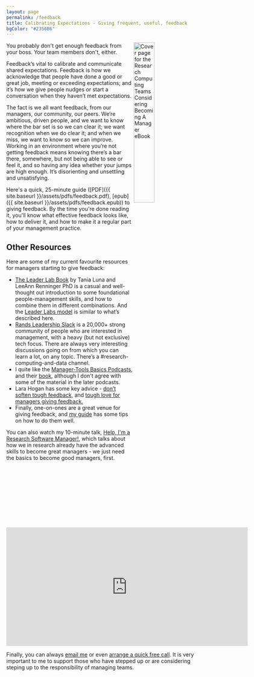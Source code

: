 ```yaml
---
layout: page
permalink: /feedback
title: Calibrating Expectations - Giving frequent, useful, feedback
bgColor: "#2356B6"
---
```


<!-- markdownlint-disable MD033 -->

<a href="{{ site.baseurl }}/assets/pdfs/feedback.pdf"> <img align="right" width="33%" src="{{ site.baseurl }}/assets/images/feedback-cover.png" alt="Cover page for the Research Computing Teams Considering Becoming A Manager eBook"> </a>

You probably don't get enough feedback from your boss.  Your team members don't, either.

Feedback’s vital to calibrate and communicate shared expectations. Feedback is how we acknowledge that people have done a good or great job, meeting or exceeding expectations; and it’s how we give people nudges or start a conversation when they haven’t met expectations.

The fact is we all want feedback, from our managers, our community, our peers. We’re ambitious, driven people, and we want to know where the bar set is so we can clear it; we want recognition when we do clear it; and when we miss, we want to know so we can improve. Working in an environment where you’re not getting feedback means knowing there’s a bar there, somewhere, but not being able to see or feel it, and so having any idea whether your jumps are high enough. It’s disorienting and unsettling and unsatisfying.

Here's a quick, 25-minute guide ([PDF]({{ site.baseurl }}/assets/pdfs/feedback.pdf),
[epub]({{ site.baseurl }}/assets/pdfs/feedback.epub)) to giving feedback.  By the time you're done reading it, you'll know what effective feedback looks like, how to deliver it, and how to make it a regular part of your management practice.

## Other Resources

Here are some of my current favourite resources for managers starting to give feedback:

* [The Leader Lab Book](https://leaderlab.lifelabslearning.com/) by Tania Luna and LeeAnn Renninger PhD is a casual and well-thought out introduction to some foundational people-management skills, and how to combine them in different combinations.  And the [Leader Labs model](https://home.lifelabslearning.com/download-feedback-culture-tool) is similar to what’s described here.
* [Rands Leadership Slack](https://randsinrepose.com/welcome-to-rands-leadership-slack/) is a 20,000+ strong community of people who are interested in management, with a heavy (but not exclusive) tech focus. There are always very interesting discussions going on from which you can learn a lot, on any topic.  There’s a #research-computing-and-data channel.
* I quite like the [Manager-Tools Basics Podcasts](https://www.manager-tools.com/manager-tools-basics), and their [book](https://www.manager-tools.com/products/effective-manager-book), although I don't agree with some of the material in the later podcasts.
* Lara Hogan has some key advice - [don’t soften tough feedback](https://larahogan.me/blog/tough-love-for-managers-giving-feedback/), and [tough love for managers giving feedback.](https://larahogan.me/blog/tough-love-for-managers-giving-feedback/)
* Finally, one-on-ones are a great venue for giving feedback, and [my guide](https://www.researchcomputingteams.org/one-on-ones) has some tips on how to do them well.

You can also watch my 10-minute talk, [Help, I'm a Research Software Manager!](https://www.researchcomputingteams.org/USRSE2021), which talks about how we in research already have the advanced skills to become great managers - we just need the basics to become good managers, first.

<iframe src="https://player.vimeo.com/video/554350779" width="640" height="315" frameborder="0" allow="autoplay; fullscreen; picture-in-picture" allowfullscreen title="Help, I'm a Research Software Manager"></iframe>

Finally, you can always [email me](mailto:jonathan@researchcomputingteams.org) or even [arrange a quick free call](https://calendly.com/jonathandursi/coaching-questions).  It is very important to me to support those who have stepped up or are considering steping up to the responsibility of managing teams.
